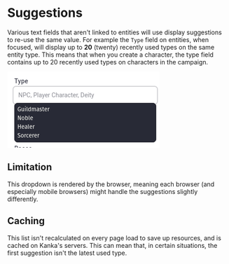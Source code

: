 # Suggestions

Various text fields that aren't linked to entities will use display suggestions to re-use the same value. For example the `Type` field on entities, when focused, will display up to **20** (twenty) recently used types on the same entity type. This means that when you create a character, the type field contains up to 20 recently used types on characters in the campaign.

![Suggestion dropdown options](img/suggestion-dropdown.png)

## Limitation

This dropdown is rendered by the browser, meaning each browser (and especially mobile browsers) might handle the suggestions slightly differently.

## Caching

This list isn't recalculated on every page load to save up resources, and is cached on Kanka's servers. This can mean that, in certain situations, the first suggestion isn't the latest used type.